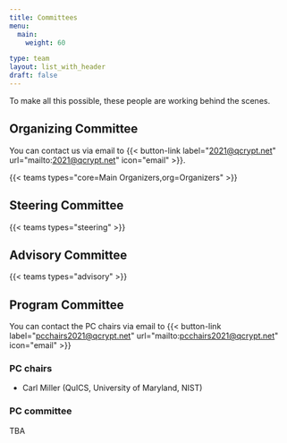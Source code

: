 ```yaml
---
title: Committees
menu:
  main:
    weight: 60

type: team
layout: list_with_header
draft: false
---
```



To make all this possible, these people are working behind the scenes.


## Organizing Committee

You can contact us via email to {{< button-link label="2021@qcrypt.net" url="mailto:2021@qcrypt.net" icon="email" >}}.


{{< teams types="core=Main Organizers,org=Organizers" >}}

## Steering Committee

{{< teams types="steering" >}}


## Advisory  Committee

{{< teams types="advisory" >}}


## Program Committee
You can contact the PC chairs via email to {{< button-link label="pcchairs2021@qcrypt.net" url="mailto:pcchairs2021@qcrypt.net" icon="email" >}}<br>

### PC chairs
* Carl Miller (QuICS, University of Maryland, NIST) 

### PC committee
TBA

